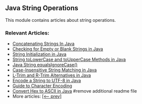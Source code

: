 ## Java String Operations

This module contains articles about string operations.

### Relevant Articles:
- [Concatenating Strings In Java](https://www.baeldung.com/java-strings-concatenation)
- [Checking for Empty or Blank Strings in Java](https://www.baeldung.com/java-blank-empty-strings)
- [String Initialization in Java](https://www.baeldung.com/java-string-initialization)
- [String toLowerCase and toUpperCase Methods in Java](https://www.baeldung.com/java-string-convert-case)
- [Java String equalsIgnoreCase()](https://www.baeldung.com/java-string-equalsignorecase)
- [Case-Insensitive String Matching in Java](https://www.baeldung.com/java-case-insensitive-string-matching)
- [L-Trim and R-Trim Alternatives in Java](https://www.baeldung.com/java-trim-alternatives)
- [Encode a String to UTF-8 in Java](https://www.baeldung.com/java-string-encode-utf-8)
- [Guide to Character Encoding](https://www.baeldung.com/java-char-encoding)
- [Convert Hex to ASCII in Java](https://www.baeldung.com/java-convert-hex-to-ascii) #remove additional readme file
- More articles: [[<-- prev]](../core-java-string-operations)
